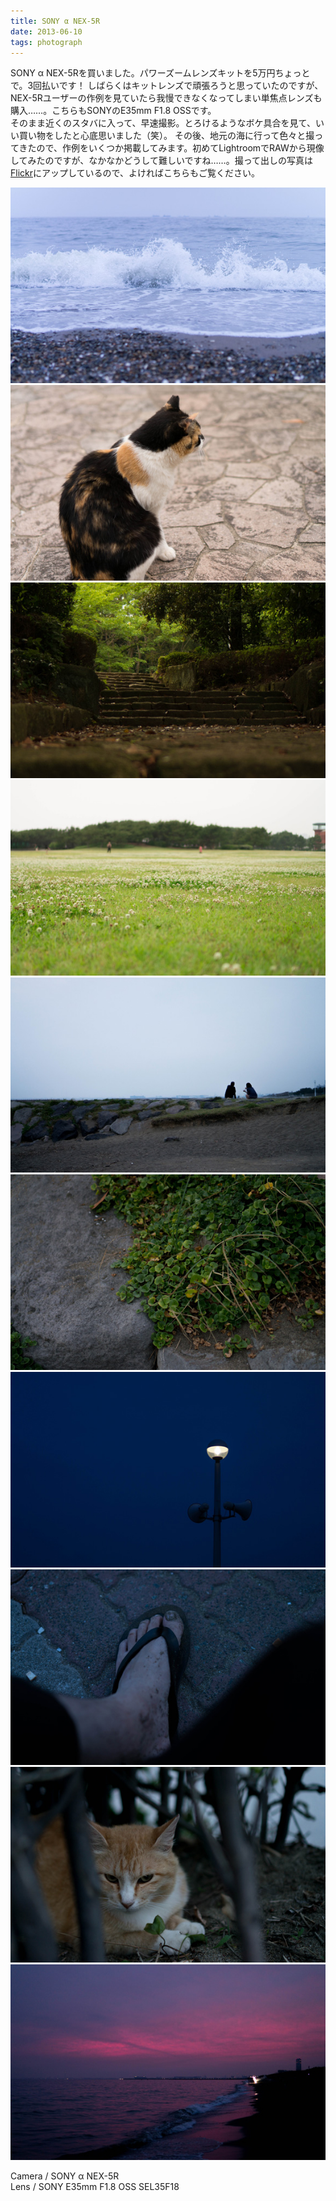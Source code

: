 ```yaml
---
title: SONY α NEX-5R
date: 2013-06-10
tags: photograph
---
```


SONY α NEX-5Rを買いました。パワーズームレンズキットを5万円ちょっとで。3回払いです！
しばらくはキットレンズで頑張ろうと思っていたのですが、NEX-5Rユーザーの作例を見ていたら我慢できなくなってしまい単焦点レンズも購入……。こちらもSONYのE35mm F1.8 OSSです。  
そのまま近くのスタバに入って、早速撮影。とろけるようなボケ具合を見て、いい買い物をしたと心底思いました（笑）。
その後、地元の海に行って色々と撮ってきたので、作例をいくつか掲載してみます。初めてLightroomでRAWから現像してみたのですが、なかなかどうして難しいですね……。撮って出しの写真は[Flickr](https://www.flickr.com/photos/310u8/)にアップしているので、よければこちらもご覧ください。

![](/images/blog/20130610_1.jpg)
![](/images/blog/20130610_2.jpg)
![](/images/blog/20130610_3.jpg)
![](/images/blog/20130610_4.jpg)
![](/images/blog/20130610_5.jpg)
![](/images/blog/20130610_6.jpg)
![](/images/blog/20130610_7.jpg)
![](/images/blog/20130610_8.jpg)
![](/images/blog/20130610_9.jpg)
![](/images/blog/20130610_10.jpg)

Camera / SONY α NEX-5R  
Lens / SONY E35mm F1.8 OSS SEL35F18